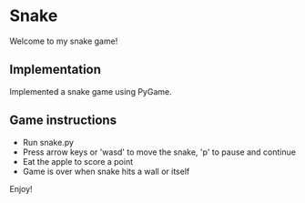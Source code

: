# Snake

Welcome to my snake game!

## Implementation

Implemented a snake game using PyGame.

## Game instructions

- Run snake.py
- Press arrow keys or 'wasd' to move the snake, 'p' to pause and continue
- Eat the apple to score a point
- Game is over when snake hits a wall or itself

Enjoy!
